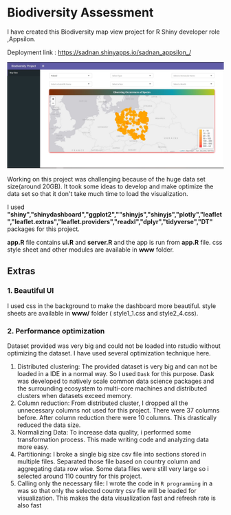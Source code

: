 # Biodiversity Assessment 
I have created this Biodiversity map view project for R Shiny developer role ,Appsilon.

Deployment link : https://sadnan.shinyapps.io/sadnan_appsilon_/

![Biodiversity Project](https://github.com/sadnanMohosin/sadnan_appsilon/blob/master/map.JPG)

Working on this project was challenging because of the huge data set size(around 20GB). It took some ideas to develop and make optimize the data set so that it don't take much time to load the visualization. 

I used **"shiny","shinydashboard","ggplot2",""shinyjs","shinyjs","plotly","leaflet","leaflet.extras","leaflet.providers","readxl","dplyr","tidyverse","DT"** packages for this project.

**app.R** file contains **ui.R** and **server.R** and the app is run from **app.R** file. css style sheet and other modules are available in **www** folder.

## Extras

### 1. Beautiful UI 
I used css in the background to make the dashboard more beautiful. style sheets are available in **www/** folder ( style1_1.css and style2_4.css).

### 2. Performance optimization
Dataset provided was very big and could not be loaded into rstudio without optimizing the dataset. I have used several optimization technique here.

1. Distributed clustering: The provided dataset is very big and can not be loaded in a IDE in a normal way. So I used ``Dask`` for this purpose. Dask was developed to natively scale common data science packages and the surrounding ecosystem to multi-core machines and distributed clusters when datasets exceed memory. 
2. Column reduction: From distributed cluster, I dropped all the unnecessary columns not used for this project. There were 37 columns before. After column reduction there were 10 columns. This drastically reduced the data size.
3. Normalizing Data: To increase data quality, i performed some transformation process. This made writing code and analyzing data more easy.
4. Partitioning: I broke a single big size csv file  into sections stored in multiple files. Separated those file based on country column and aggregating data row wise. Some data files were still very large so i selected around 110 country for this project. 
5. Calling only the necessary file: I wrote the code in ``R programming`` in a was so that only the selected country csv file will be loaded for visualization. This makes the data visualization fast and refresh rate is also fast
